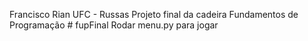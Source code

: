 Francisco Rian
UFC - Russas
Projeto final da cadeira Fundamentos de Programação # fupFinal
Rodar menu.py para jogar